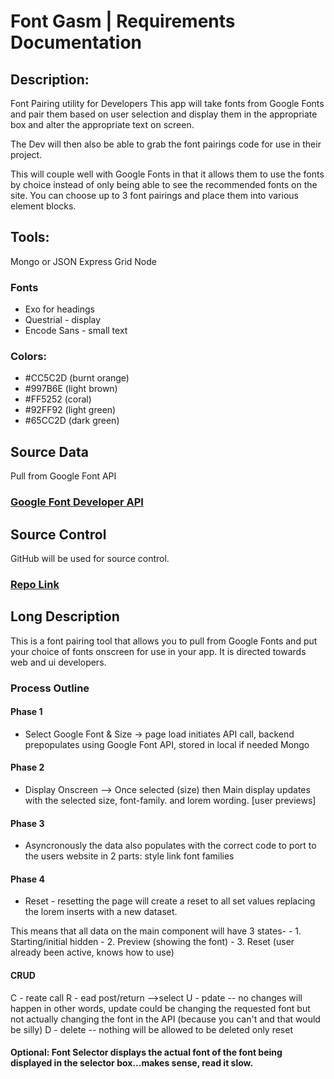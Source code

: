 # Font Gasm | Requirements Documentation

## Description: 

Font Pairing utility for Developers
This app will take fonts from Google Fonts and pair them based on user selection and display them in the appropriate box and alter the appropriate text on screen.

The Dev will then also be able to grab the font pairings code for use in their project.

This will couple well with Google Fonts in that it allows them to use the fonts by choice instead of only being able to see the recommended fonts on the site. You can choose up to 3 font pairings and place them into various element blocks. 

## Tools:

Mongo or JSON
Express
Grid
Node

### Fonts

- Exo for headings
- Questrial - display
- Encode Sans - small text

### Colors:

- #CC5C2D (burnt orange)
- #997B6E (light brown)
- #FF5252   (coral)
- #92FF92 (light green)
- #65CC2D (dark green)

## Source Data

Pull from Google Font API
    
### [Google Font Developer API]("https://developers.google.com/fonts/docs/developer_api")

## Source Control
GitHub will be used for source control.
### [Repo Link]("https://github.com/alertNiKole/FontGasm.git")


## Long Description
This is a font pairing tool that allows you to pull from Google Fonts and put your choice of fonts onscreen for use in your app.  It is directed towards web and ui developers. 

### Process Outline

#### Phase 1 
- Select Google Font & Size -> page load initiates API call, backend prepopulates using Google Font API, stored in local if needed Mongo

#### Phase 2 
- Display Onscreen --> Once selected (size) then Main display updates with the selected size, font-family. and lorem wording. [user previews]

#### Phase 3 
- Asyncronously the data also populates with the correct code to port to the users website in 2 parts:
    style link 
    font families 

#### Phase 4 
- Reset - resetting the page will create a reset to all set values replacing the lorem inserts with a new dataset.

This means that all data on the main component will have 3 states-
    -   1. Starting/initial hidden
    -   2. Preview (showing the font)
    -   3. Reset (user already been active, knows how to use)

#### CRUD
C - reate  call
R - ead post/return -->select
U - pdate -- no changes will happen in other words, update could be changing the requested font but not actually changing the font in the API (because you can't and that would be silly)
D - delete -- nothing will be allowed to be deleted only reset

#### Optional: Font Selector displays the actual font of the font being displayed in the selector box...makes sense, read it slow.
